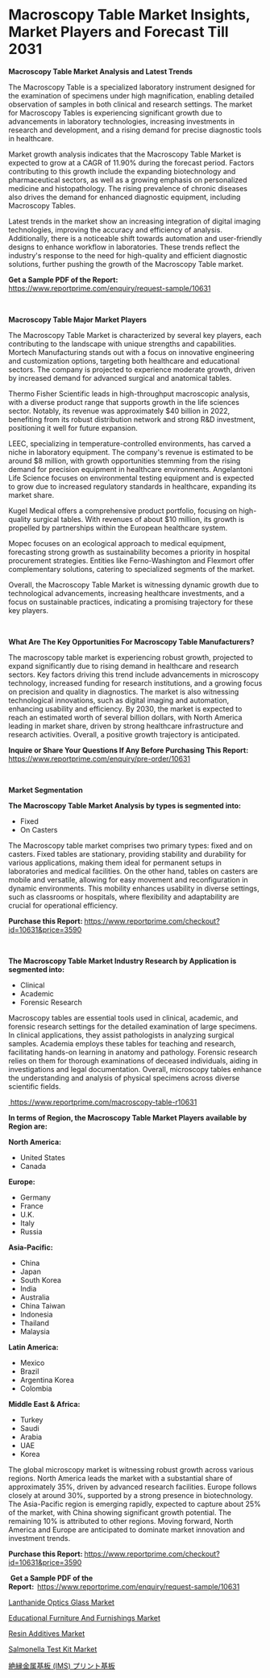<p><h1>Macroscopy Table Market Insights, Market Players and Forecast Till 2031</h1></p><p><strong>Macroscopy Table Market Analysis and Latest Trends</strong></p>
<p><p>The Macroscopy Table is a specialized laboratory instrument designed for the examination of specimens under high magnification, enabling detailed observation of samples in both clinical and research settings. The market for Macroscopy Tables is experiencing significant growth due to advancements in laboratory technologies, increasing investments in research and development, and a rising demand for precise diagnostic tools in healthcare.</p><p>Market growth analysis indicates that the Macroscopy Table Market is expected to grow at a CAGR of 11.90% during the forecast period. Factors contributing to this growth include the expanding biotechnology and pharmaceutical sectors, as well as a growing emphasis on personalized medicine and histopathology. The rising prevalence of chronic diseases also drives the demand for enhanced diagnostic equipment, including Macroscopy Tables.</p><p>Latest trends in the market show an increasing integration of digital imaging technologies, improving the accuracy and efficiency of analysis. Additionally, there is a noticeable shift towards automation and user-friendly designs to enhance workflow in laboratories. These trends reflect the industry's response to the need for high-quality and efficient diagnostic solutions, further pushing the growth of the Macroscopy Table market.</p></p>
<p><strong>Get a Sample PDF of the Report:&nbsp;</strong> <a href="https://www.reportprime.com/enquiry/request-sample/10631">https://www.reportprime.com/enquiry/request-sample/10631</a></p>
<p>&nbsp;</p>
<p><strong>Macroscopy Table Major Market Players</strong></p>
<p><p>The Macroscopy Table Market is characterized by several key players, each contributing to the landscape with unique strengths and capabilities. Mortech Manufacturing stands out with a focus on innovative engineering and customization options, targeting both healthcare and educational sectors. The company is projected to experience moderate growth, driven by increased demand for advanced surgical and anatomical tables.</p><p>Thermo Fisher Scientific leads in high-throughput macroscopic analysis, with a diverse product range that supports growth in the life sciences sector. Notably, its revenue was approximately $40 billion in 2022, benefiting from its robust distribution network and strong R&D investment, positioning it well for future expansion.</p><p>LEEC, specializing in temperature-controlled environments, has carved a niche in laboratory equipment. The company's revenue is estimated to be around $8 million, with growth opportunities stemming from the rising demand for precision equipment in healthcare environments. Angelantoni Life Science focuses on environmental testing equipment and is expected to grow due to increased regulatory standards in healthcare, expanding its market share.</p><p>Kugel Medical offers a comprehensive product portfolio, focusing on high-quality surgical tables. With revenues of about $10 million, its growth is propelled by partnerships within the European healthcare system.</p><p>Mopec focuses on an ecological approach to medical equipment, forecasting strong growth as sustainability becomes a priority in hospital procurement strategies. Entities like Ferno-Washington and Flexmort offer complementary solutions, catering to specialized segments of the market.</p><p>Overall, the Macroscopy Table Market is witnessing dynamic growth due to technological advancements, increasing healthcare investments, and a focus on sustainable practices, indicating a promising trajectory for these key players.</p></p>
<p>&nbsp;</p>
<p><strong>What Are The Key Opportunities For Macroscopy Table Manufacturers?</strong></p>
<p><p>The macroscopy table market is experiencing robust growth, projected to expand significantly due to rising demand in healthcare and research sectors. Key factors driving this trend include advancements in microscopy technology, increased funding for research institutions, and a growing focus on precision and quality in diagnostics. The market is also witnessing technological innovations, such as digital imaging and automation, enhancing usability and efficiency. By 2030, the market is expected to reach an estimated worth of several billion dollars, with North America leading in market share, driven by strong healthcare infrastructure and research activities. Overall, a positive growth trajectory is anticipated.</p></p>
<p><strong>Inquire or Share Your Questions If Any Before Purchasing This Report:</strong> <a href="https://www.reportprime.com/enquiry/pre-order/10631">https://www.reportprime.com/enquiry/pre-order/10631</a></p>
<p>&nbsp;</p>
<p><strong>Market Segmentation</strong></p>
<p><strong>The Macroscopy Table Market Analysis by types is segmented into:</strong></p>
<p><ul><li>Fixed</li><li>On Casters</li></ul></p>
<p><p>The Macroscopy table market comprises two primary types: fixed and on casters. Fixed tables are stationary, providing stability and durability for various applications, making them ideal for permanent setups in laboratories and medical facilities. On the other hand, tables on casters are mobile and versatile, allowing for easy movement and reconfiguration in dynamic environments. This mobility enhances usability in diverse settings, such as classrooms or hospitals, where flexibility and adaptability are crucial for operational efficiency.</p></p>
<p><strong>Purchase this Report:&nbsp;</strong><a href="https://www.reportprime.com/checkout?id=10631&price=3590">https://www.reportprime.com/checkout?id=10631&price=3590</a></p>
<p>&nbsp;</p>
<p><strong>The Macroscopy Table Market Industry Research by Application is segmented into:</strong></p>
<p><ul><li>Clinical</li><li>Academic</li><li>Forensic Research</li></ul></p>
<p><p>Macroscopy tables are essential tools used in clinical, academic, and forensic research settings for the detailed examination of large specimens. In clinical applications, they assist pathologists in analyzing surgical samples. Academia employs these tables for teaching and research, facilitating hands-on learning in anatomy and pathology. Forensic research relies on them for thorough examinations of deceased individuals, aiding in investigations and legal documentation. Overall, microscopy tables enhance the understanding and analysis of physical specimens across diverse scientific fields.</p></p>
<p><a href="https://www.reportprime.com/macroscopy-table-r10631">&nbsp;https://www.reportprime.com/macroscopy-table-r10631</a></p>
<p><strong>In terms of Region, the Macroscopy Table Market Players available by Region are:</strong></p>
<p>
    <p> <strong> North America: </strong>
        <ul>
            <li>United States</li>
            <li>Canada</li>
        </ul>
        </p> 
    <p> <strong> Europe: </strong>
        <ul>
            <li>Germany</li>
            <li>France</li>
            <li>U.K.</li>
            <li>Italy</li>
            <li>Russia</li>
        </ul>
        </p> 
    <p> <strong> Asia-Pacific: </strong>
        <ul>
            <li>China</li>
            <li>Japan</li>
            <li>South Korea</li>
            <li>India</li>
            <li>Australia</li>
            <li>China Taiwan</li>
            <li>Indonesia</li>
            <li>Thailand</li>
            <li>Malaysia</li>
        </ul>
        </p> 
    <p> <strong> Latin America: </strong>
        <ul>
            <li>Mexico</li>
            <li>Brazil</li>
            <li>Argentina Korea</li>
            <li>Colombia</li>
        </ul>
        </p> 
    <p> <strong> Middle East & Africa: </strong>
        <ul>
            <li>Turkey</li>
            <li>Saudi</li>
            <li>Arabia</li>
            <li>UAE</li>
            <li>Korea</li>
        </ul>
    </p>
    </p>
<p><p>The global microscopy market is witnessing robust growth across various regions. North America leads the market with a substantial share of approximately 35%, driven by advanced research facilities. Europe follows closely at around 30%, supported by a strong presence in biotechnology. The Asia-Pacific region is emerging rapidly, expected to capture about 25% of the market, with China showing significant growth potential. The remaining 10% is attributed to other regions. Moving forward, North America and Europe are anticipated to dominate market innovation and investment trends.</p></p>
<p><strong>Purchase this Report: </strong><a href="https://www.reportprime.com/checkout?id=10631&price=3590">https://www.reportprime.com/checkout?id=10631&price=3590</a></p>
<p>&nbsp;<strong>Get a Sample PDF of the Report:&nbsp;&nbsp;</strong><a href="https://www.reportprime.com/enquiry/request-sample/10631">https://www.reportprime.com/enquiry/request-sample/10631</a></p>
<p><strong></strong></p>
<p><p><a href="https://issuu.com/reportprime-2/docs/lanthanide-optics-glass-market-size_62f1793f2b1481">Lanthanide Optics Glass Market</a></p><p><a href="https://medium.com/@pelloscooterist_44143/the-global-educational-furniture-and-furnishings-market-identifies-drivers-restraints-6be93dde4749">Educational Furniture And Furnishings Market</a></p><p><a href="https://www.linkedin.com/pulse/in-depth-analysis-global-resin-additives-market-scope-its-crj4e?trackingId=dD2LFEPKTFeCquGu8cuk%2Fw%3D%3D">Resin Additives Market</a></p><p><a href="https://github.com/MarciaRunte/Market-Research-Report-List-1/blob/main/salmonella-test-kit-market.md">Salmonella Test Kit Market</a></p><p><a href="https://medium.com/@vedakuvlis2023/insulated-metal-substrate-ims-pcb-market-%E3%81%AF-%E3%82%B3%E3%82%B9%E3%83%88%E7%AE%A1%E7%90%86%E3%81%A8%E5%8A%B9%E7%8E%87%E5%90%91%E4%B8%8A%E3%82%92%E5%84%AA%E5%85%88%E3%81%97%E3%81%BE%E3%81%99-%E3%81%95%E3%82%89%E3%81%AB-%E5%A0%B1%E5%91%8A%E6%9B%B8%E3%81%AF%E5%B8%82%E5%A0%B4%E3%81%AE%E9%9C%80%E8%A6%81%E9%9D%A2%E3%81%A8%E4%BE%9B%E7%B5%A6%E9%9D%A2%E3%81%AE%E4%B8%A1%E6%96%B9%E3%82%92%E3%82%AB%E3%83%90%E3%83%BC%E3%81%97%E3%81%A6%E3%81%84%E3%81%BE%E3%81%99-3985ec8e15e3">絶縁金属基板 (IMS) プリント基板</a></p></p>